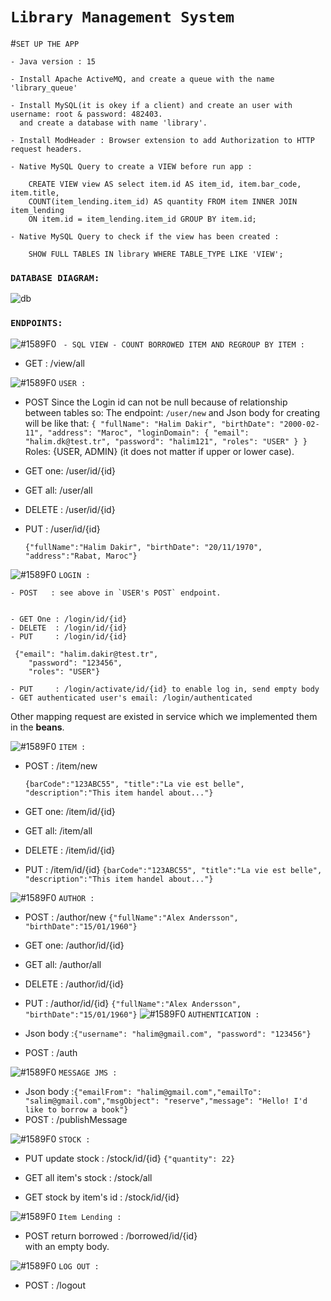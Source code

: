 # ****`Library Management System`****

#`SET UP THE APP`

    - Java version : 15

    - Install Apache ActiveMQ, and create a queue with the name 'library_queue'

    - Install MySQL(it is okey if a client) and create an user with username: root & password: 482403.
      and create a database with name 'library'.

    - Install ModHeader : Browser extension to add Authorization to HTTP request headers.

    - Native MySQL Query to create a VIEW before run app : 
        
        CREATE VIEW view AS select item.id AS item_id, item.bar_code, item.title, 
        COUNT(item_lending.item_id) AS quantity FROM item INNER JOIN item_lending 
        ON item.id = item_lending.item_id GROUP BY item.id;

    - Native MySQL Query to check if the view has been created :

        SHOW FULL TABLES IN library WHERE TABLE_TYPE LIKE 'VIEW';

### `DATABASE DIAGRAM:`
![db](https://user-images.githubusercontent.com/3110131/104819865-e0e96a00-5830-11eb-9745-6c78bd4b79b7.jpg)

### `ENDPOINTS:`

![#1589F0](https://via.placeholder.com/15/1589F0/000000?text=+) ` - SQL VIEW - COUNT BORROWED ITEM AND REGROUP BY ITEM :`

- GET   : /view/all

![#1589F0](https://via.placeholder.com/15/1589F0/000000?text=+) `USER :`
      
   - POST   Since the Login id can not be null because of relationship between tables so: 
            The endpoint: `/user/new` and Json body for creating will be like that:
            `{
                 "fullName": "Halim Dakir",
                 "birthDate": "2000-02-11",
                 "address": "Maroc",
                 "loginDomain": {
                                 "email": "halim.dk@test.tr",
                                 "password": "halim121",
                                 "roles": "USER"
                                 }
            }`
     Roles: {USER, ADMIN} (it does not matter if upper or lower case).

     
   - GET one: /user/id/{id}
   - GET all: /user/all
   - DELETE : /user/id/{id}
   - PUT    : /user/id/{id}

     `{"fullName":"Halim Dakir",
       "birthDate": "20/11/1970",
       "address":"Rabat, Maroc"}`
     
![#1589F0](https://via.placeholder.com/15/1589F0/000000?text=+) `LOGIN :`
    
    - POST   : see above in `USER's POST` endpoint.


    - GET One : /login/id/{id}
    - DELETE  : /login/id/{id}
    - PUT     : /login/id/{id}

     {"email": "halim.dakir@test.tr",
        "password": "123456",
        "roles": "USER"}

    - PUT     : /login/activate/id/{id} to enable log in, send empty body
    - GET authenticated user's email: /login/authenticated

Other mapping request are existed in service which we implemented them in the **beans**.

![#1589F0](https://via.placeholder.com/15/1589F0/000000?text=+) `ITEM :`

- POST   : /item/new
  
  `{barCode":"123ABC55",
  "title":"La vie est belle", 
  "description":"This item handel about..."}`
  
- GET one: /item/id/{id}
- GET all: /item/all
- DELETE : /item/id/{id}
- PUT    : /item/id/{id}
  `{barCode":"123ABC55",
  "title":"La vie est belle",
  "description":"This item handel about..."}`

![#1589F0](https://via.placeholder.com/15/1589F0/000000?text=+) `AUTHOR :`

- POST   : /author/new
    `{"fullName":"Alex Andersson",
      "birthDate":"15/01/1960"}`
  
- GET one: /author/id/{id}
- GET all: /author/all
- DELETE : /author/id/{id}
- PUT    : /author/id/{id}
  `{"fullName":"Alex Andersson",
  "birthDate":"15/01/1960"}`
![#1589F0](https://via.placeholder.com/15/1589F0/000000?text=+) `AUTHENTICATION :`
- Json body :`{"username": "halim@gmail.com", "password": "123456"}` 
- POST   : /auth

![#1589F0](https://via.placeholder.com/15/1589F0/000000?text=+) `MESSAGE JMS :`
- Json body :`{"emailFrom": "halim@gmail.com","emailTo": "salim@gmail.com","msgObject": "reserve","message": "Hello! I'd like to borrow a book"}`
- POST   : /publishMessage

![#1589F0](https://via.placeholder.com/15/1589F0/000000?text=+) `STOCK :`

- PUT update stock     : /stock/id/{id}
           `{"quantity": 22}`
  
- GET all item's stock : /stock/all
- GET stock by item's id : /stock/id/{id}

![#1589F0](https://via.placeholder.com/15/1589F0/000000?text=+) `Item Lending :`

- POST return borrowed     : /borrowed/id/{id}        
  with an empty body.


![#1589F0](https://via.placeholder.com/15/1589F0/000000?text=+) `LOG OUT :`
- POST   : /logout

